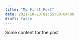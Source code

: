```yaml
---
title: "My First Post"
date: 2021-10-23T01:55:50-04:00
draft: false
---
```


Some content for the post


